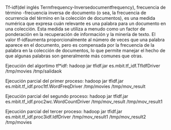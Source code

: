 Tf-idf(del inglés Termfrequency-Inversedocumentfrequency), frecuencia de término -frecuencia inversa de documento (o sea, la frecuencia de ocurrencia del término en la colección de documentos), es una medida numérica que expresa cuán relevante es una palabra para un documento en una colección. Esta medida se utiliza a menudo como un factor de ponderación en la recuperación de información y la minería de texto. El valor tf-idfaumenta proporcionalmente al número de veces que una palabra aparece en el documento, pero es compensada por la frecuencia de la palabra en la colección de documentos, lo que permite manejar el hecho de que algunas palabras son generalmente más comunes que otras.

Ejecución del algortimo tf*idf: 
hadoop jar tfidf.jar es.mbit.tf_idf.TfIdfDriver /tmp/movies /tmp/salidaok

Ejecución parcial del primer proceso: 
hadoop jar tfidf.jar es.mbit.tf_idf.proc1tf.WordFreqDriver /tmp/movies /tmp/mov_result

Ejecución parcial del segundo proceso: 
hadoop jar tfidf.jar es.mbit.tf_idf.proc2wc.WordCountDriver /tmp/mov_result /tmp/mov_result1

Ejecución parcial del tercer proceso: 
hadoop jar tfidf.jar es.mbit.tf_idf.proc3idf.IdfDriver /tmp/mov_result1 /tmp/mov_result2 /tmp/movies
